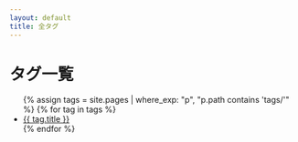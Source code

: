 ```yaml
---
layout: default
title: 全タグ
---
```


# タグ一覧

<ul>
  {% assign tags = site.pages | where_exp: "p", "p.path contains 'tags/'" %}
  {% for tag in tags %}
    <li>
      <a href="{{ site.baseurl }}/tags/{{ tag.url }}">{{ tag.title }}</a>
    </li>
  {% endfor %}
</ul>
